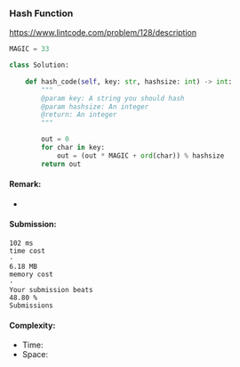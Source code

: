 ### Hash Function
https://www.lintcode.com/problem/128/description
>
```python
MAGIC = 33

class Solution:
    
    def hash_code(self, key: str, hashsize: int) -> int:
        """
        @param key: A string you should hash
        @param hashsize: An integer
        @return: An integer
        """

        out = 0
        for char in key:
            out = (out * MAGIC + ord(char)) % hashsize
        return out
```
#### Remark:
- 
#### Submission:
```
102 ms
time cost
·
6.18 MB
memory cost
·
Your submission beats
48.80 %
Submissions
```
#### Complexity:
- Time:
- Space:
